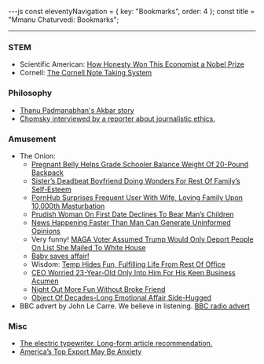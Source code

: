 ---js
const eleventyNavigation = {
    key: "Bookmarks",
    order: 4
};
const title = "Mmanu Chaturvedi: Bookmarks";

---

<article class="prose lg:prose-base max-w-none">

### STEM

- Scientific American: [How Honesty Won This Economist a Nobel Prize](https://www.scientificamerican.com/article/how-the-mathematics-of-honesty-underlies-these-auctions/)
- Cornell: [The Cornell Note Taking System](https://lsc.cornell.edu/how-to-study/taking-notes/cornell-note-taking-system/)

### Philosophy

- [Thanu Padmanabhan's Akbar story](https://web.archive.org/web/20231104074814/https://web.iucaa.in/~paddy/)
- [Chomsky interviewed by a reporter about journalistic ethics.](https://youtu.be/lLcpcytUnWU)

### Amusement

- The Onion: 
  - [Pregnant Belly Helps Grade Schooler Balance Weight Of 20-Pound Backpack](https://www.theonion.com/pregnant-belly-helps-grade-schooler-balance-weight-of-2-1851521196)
  - [Sister’s Deadbeat Boyfriend Doing Wonders For Rest Of Family’s Self-Esteem](https://theonion.com/sister-s-deadbeat-boyfriend-doing-wonders-for-rest-of-f-1851551219/)
  - [PornHub Surprises Frequent User With Wife, Loving Family Upon 10,000th Masturbation](https://theonion.com/pornhub-surprises-frequent-user-with-wife-loving-famil-1851604117/)
  - [Prudish Woman On First Date Declines To Bear Man’s Children](https://theonion.com/prudish-woman-on-first-date-declines-to-bear-man-s-chil-1851339690/)
  - [News Happening Faster Than Man Can Generate Uninformed Opinions](https://www.theonion.com/news-happening-faster-than-man-can-generate-uninformed-1851601466)
  - Very funny! [MAGA Voter Assumed Trump Would Only Deport People On List She Mailed To White House](https://theonion.com/maga-voter-assumed-trump-would-only-deport-people-on-list-she-mailed-to-white-house/)
  - [Baby saves affair!](https://theonion.com/baby-saves-affair/)
  - Wisdom: [Temp Hides Fun, Fulfilling Life From Rest Of Office](https://theonion.com/temp-hides-fun-fulfilling-life-from-rest-of-office-1819566599/)
  - [CEO Worried 23-Year-Old Only Into Him For His Keen Business Acumen](https://theonion.com/ceo-worried-23-year-old-only-into-him-for-his-keen-business-acumen/)
  - [Night Out More Fun Without Broke Friend](https://theonion.com/night-out-more-fun-without-broke-friend/)
  - [Object Of Decades-Long Emotional Affair Side-Hugged](https://theonion.com/object-of-decades-long-emotional-affair-side-hugged/)
- BBC advert by John Le Carre. We believe in listening. [BBC radio advert](https://www.youtube.com/watch?v=rTvh61DctUY)

### Misc

- [The electric typewriter.  Long-form article recommendation.](https://tetw.org/)
- [America’s Top Export May Be Anxiety](https://12ft.io/https://www.theatlantic.com/ideas/archive/2024/06/mental-health-crisis-anglosphere-depressed/678724/)

</article>

